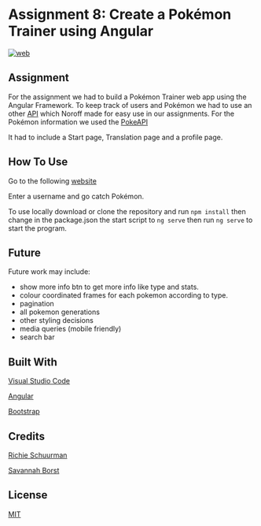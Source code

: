 # Assignment 8: Create a Pokémon Trainer using Angular
[![web](https://img.shields.io/static/v1?logo=heroku&message=Online&label=Heroku&color=430098)](https://pumpkin-tart-63407.herokuapp.com/login)
## Assignment
For the assignment we had to build a Pokémon Trainer web app using the Angular Framework.
To keep track of users and Pokémon we had to use an other [API](https://github.com/dewald-els/noroff-assignment-api) which Noroff made for easy use in our assignments.
For the Pokémon information we used the [PokeAPI](https://pokeapi.co/)

It had to include a Start page, Translation page and a profile page.

## How To Use
Go to the following [website](https://pumpkin-tart-63407.herokuapp.com/login)

Enter a username and go catch Pokémon.

To use locally download or clone the repository and run `npm install` then change in the package.json the start script to `ng serve` then run `ng serve` to start the program.

## Future
Future work may include:
- show more info btn to get more info like type and stats.
- colour coordinated frames for each pokemon according to type.
- pagination
- all pokemon generations
- other styling decisions
- media queries (mobile friendly)
- search bar

## Built With
[Visual Studio Code](https://code.visualstudio.com/)

[Angular](https://angular.io/)

[Bootstrap](https://getbootstrap.com/)

## Credits
[Richie Schuurman](https://github.com/RichieSchuurman)

[Savannah Borst](https://github.com/savannah-borst)

## License
[MIT](https://choosealicense.com/licenses/mit/)

